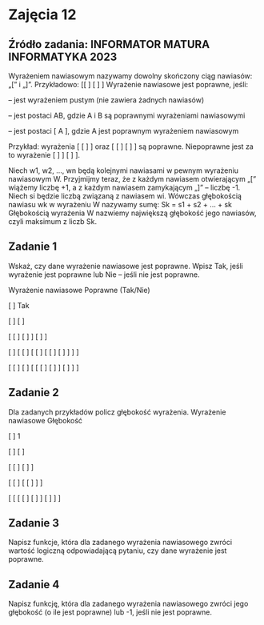 # Zajęcia 12

## Źródło zadania: INFORMATOR MATURA INFORMATYKA 2023

Wyrażeniem nawiasowym nazywamy dowolny skończony ciąg nawiasów: „[” i „]”.
Przykładowo: [[ ] [ ] ]
Wyrażenie nawiasowe jest poprawne, jeśli:

– jest wyrażeniem pustym (nie zawiera żadnych nawiasów)

– jest postaci AB, gdzie A i B są poprawnymi wyrażeniami nawiasowymi

– jest postaci [ A ], gdzie A jest poprawnym wyrażeniem nawiasowym

Przykład: wyrażenia [ [ ] ] oraz [ [ ] [ ] ] są poprawne. Niepoprawne jest za to wyrażenie
[ ] ] [ ] ].

Niech w1, w2, …, wn będą kolejnymi nawiasami w pewnym wyrażeniu nawiasowym W.
Przyjmijmy teraz, że z każdym nawiasem otwierającym „[” wiążemy liczbę +1, a z każdym
nawiasem zamykającym „]” – liczbę -1. Niech si będzie liczbą związaną z nawiasem wi.
Wówczas głębokością nawiasu wk w wyrażeniu W nazywamy sumę:
Sk = s1 + s2 + … + sk
Głębokością wyrażenia W nazwiemy największą głębokość jego nawiasów, czyli maksimum
z liczb Sk.

## Zadanie 1
Wskaż, czy dane wyrażenie nawiasowe jest poprawne. Wpisz Tak, jeśli wyrażenie jest poprawne lub Nie – jeśli nie jest poprawne.

Wyrażenie nawiasowe Poprawne (Tak/Nie)

[ ]                           Tak

[ ] [ ]

[ [ ] [ ] ] [ ] ]

[ ] [ [ ] [ [ ] [ [ ] [ ] ] ] ]

[ [ ] [ ] [ [ [ ] [ ] ] [ ] ] ]


## Zadanie 2
Dla zadanych przykładów policz głębokość wyrażenia.
Wyrażenie nawiasowe Głębokość

[ ]                     1

[ ] [ ]

[ [ ] [ ] ]

[ [ ] [ [ ] ] ]

[ [ [ [ ] [ ] ] [ ] ] ]



## Zadanie 3
Napisz funkcje, która dla zadanego wyrażenia nawiasowego zwróci wartość logiczną odpowiadającą pytaniu, czy dane wyrażenie jest poprawne.

## Zadanie 4

Napisz funkcję, która dla zadanego wyrażenia nawiasowego zwróci jego głębokość (o ile jest poprawne) lub -1, jeśli nie jest poprawne.
